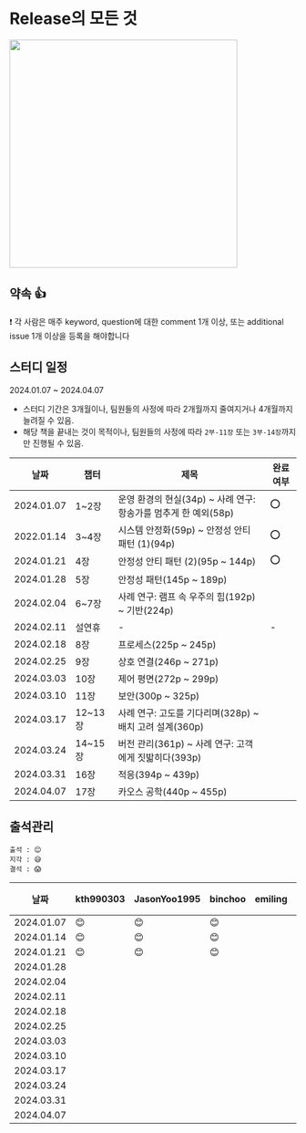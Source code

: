 # Release의 모든 것

<img src="https://github.com/caffeine-library/release-everything/assets/57135043/8b9be568-c059-4185-8540-38b4c56b3ba7" width="400"/>

## 약속 👍
❗ 각 사람은 매주 keyword, question에 대한 comment 1개 이상, 또는 additional issue 1개 이상을 등록을 해야합니다

## 스터디 일정
2024.01.07 ~ 2024.04.07
- 스터디 기간은 3개월이나, 팀원들의 사정에 따라 2개월까지 줄여지거나 4개월까지 늘려질 수 있음.
- 해당 책을 끝내는 것이 목적이나, 팀원들의 사정에 따라 `2부-11장` 또는 `3부-14장`까지만 진행될 수 있음.

|날짜|챕터|제목|완료여부|
|------|---|---|---|
|2024.01.07|1~2장|운영 환경의 현실(34p) ~ 사례 연구: 항송가를 멈추게 한 예외(58p)|⭕️|
|2022.01.14|3~4장|시스템 안정화(59p) ~ 안정성 안티 패턴 (1)(94p)|⭕️|
|2024.01.21|4장|안정성 안티 패턴 (2)(95p ~ 144p)|⭕️|
|2024.01.28|5장|안정성 패턴(145p ~ 189p)||
|2024.02.04|6~7장|사례 연구: 램프 속 우주의 힘(192p) ~ 기반(224p)||
|2024.02.11|설연휴|-|-|
|2024.02.18|8장|프로세스(225p ~ 245p)||
|2024.02.25|9장|상호 연결(246p ~ 271p)||
|2024.03.03|10장|제어 평면(272p ~ 299p)||
|2024.03.10|11장|보안(300p ~ 325p)||
|2024.03.17|12~13장|사례 연구: 고도를 기다리며(328p) ~ 배치 고려 설계(360p)||
|2024.03.24|14~15장|버전 관리(361p) ~ 사례 연구: 고객에게 짓밟히다(393p)||
|2024.03.31|16장|적응(394p ~ 439p)||
|2024.04.07|17장|카오스 공학(440p ~ 455p)||

## 출석관리

```
출석 : 😊
지각 : 😅
결석 : 😱
```

|날짜|kth990303|JasonYoo1995|binchoo|emiling|leejaeseung|비고|
|------|---|---|---|---|---|---|
|2024.01.07|😊|😊|😊||||
|2024.01.14|😊|😊|😊||||
|2024.01.21|😊|😊|😊||||
|2024.01.28|||||||
|2024.02.04|||||||
|2024.02.11|||||||
|2024.02.18|||||||
|2024.02.25|||||||
|2024.03.03|||||||
|2024.03.10|||||||
|2024.03.17|||||||
|2024.03.24|||||||
|2024.03.31|||||||
|2024.04.07|||||||


